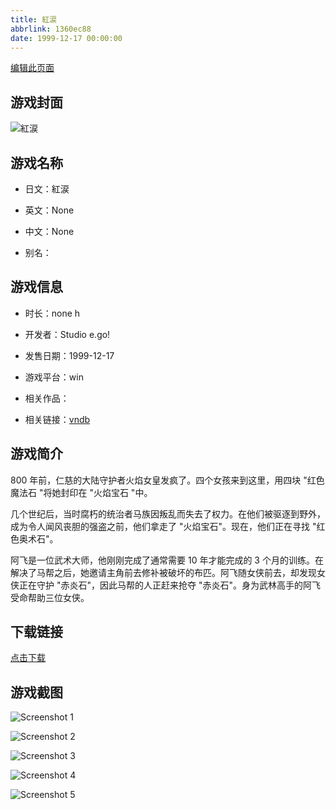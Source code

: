 ```yaml
---
title: 紅涙
abbrlink: 1360ec88
date: 1999-12-17 00:00:00
---
```

[编辑此页面](https://github.com/ACG-3/ADV3-source/blob/main/source/_posts/%E7%B4%85%E6%B6%99.md)

## 游戏封面

![紅涙](https://pan.timero.xyz/d/onedrive/img_lib_001/%E7%B4%85%E6%B6%99_cover.avif)


## 游戏名称

- 日文：紅涙
- 英文：None
- 中文：None

- 别名：


## 游戏信息

- 时长：none h
- 开发者：Studio e.go!
- 发售日期：1999-12-17
- 游戏平台：win
- 相关作品：

- 相关链接：[vndb](https://vndb.org/v2535)


## 游戏简介

800 年前，仁慈的大陆守护者火焰女皇发疯了。四个女孩来到这里，用四块 "红色魔法石 "将她封印在 "火焰宝石 "中。

几个世纪后，当时腐朽的统治者马族因叛乱而失去了权力。在他们被驱逐到野外，成为令人闻风丧胆的强盗之前，他们拿走了 "火焰宝石"。现在，他们正在寻找 "红色奥术石"。

阿飞是一位武术大师，他刚刚完成了通常需要 10 年才能完成的 3 个月的训练。在解决了马帮之后，她邀请主角前去修补被破坏的布匹。阿飞随女侠前去，却发现女侠正在守护 "赤炎石"，因此马帮的人正赶来抢夺 "赤炎石"。身为武林高手的阿飞受命帮助三位女侠。


## 下载链接

[点击下载](https://pan.timero.xyz/onedrive/adv_lib_001/%E7%B4%85%E6%B6%99)


## 游戏截图


![Screenshot 1](https://pan.timero.xyz/d/onedrive/img_lib_001/%E7%B4%85%E6%B6%99_Screenshot_1.avif)

![Screenshot 2](https://pan.timero.xyz/d/onedrive/img_lib_001/%E7%B4%85%E6%B6%99_Screenshot_2.avif)

![Screenshot 3](https://pan.timero.xyz/d/onedrive/img_lib_001/%E7%B4%85%E6%B6%99_Screenshot_3.avif)

![Screenshot 4](https://pan.timero.xyz/d/onedrive/img_lib_001/%E7%B4%85%E6%B6%99_Screenshot_4.avif)

![Screenshot 5](https://pan.timero.xyz/d/onedrive/img_lib_001/%E7%B4%85%E6%B6%99_Screenshot_5.avif)

